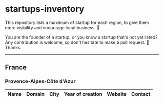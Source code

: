 # startups-inventory

This repository lists a maximum of startup for each region, to give them more visibility and encourage local business. 💫

You are the founder of a startup, or you know a startup that's not yet listed? \
Any contribution is welcome, so don't hesitate to make a pull request. 💪 \
Thanks.

---

## France

### Provence-Alpes-Côte d'Azur

| Name | Domain | City | Year of creation | Website | Contact |
| ---- | ------ | ---- | ---------------- | ------- | ------- |
